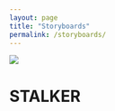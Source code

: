 ```yaml
---
layout: page
title: "Storyboards"
permalink: /storyboards/
---
```



<div>
  


<img src="https://cdnb.artstation.com/p/assets/images/images/039/903/475/large/harvey-norman-img-0138.jpg?1627298313">
  
<h1> STALKER </h1>

</div>

